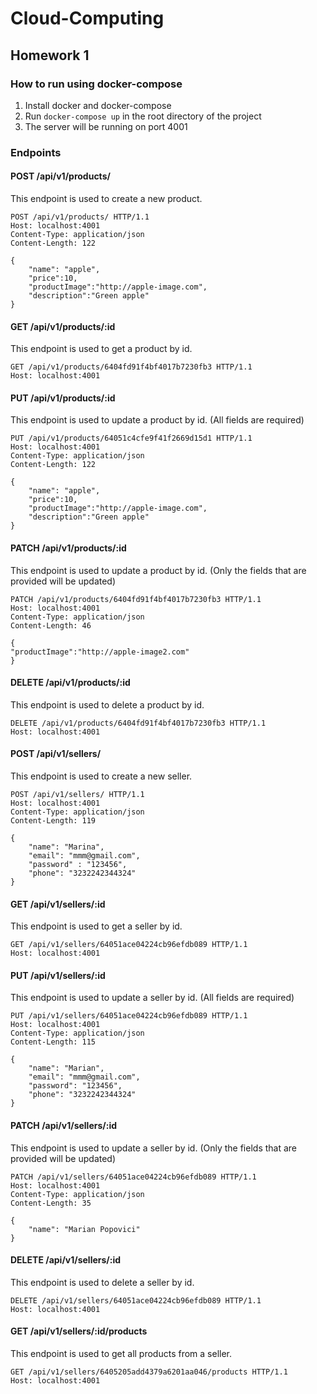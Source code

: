 # Cloud-Computing
## Homework 1

### How to run using docker-compose

1. Install docker and docker-compose
2. Run `docker-compose up` in the root directory of the project
3. The server will be running on port 4001

### Endpoints



#### POST /api/v1/products/

This endpoint is used to create a new product.



```
POST /api/v1/products/ HTTP/1.1
Host: localhost:4001
Content-Type: application/json
Content-Length: 122

{
    "name": "apple",
    "price":10,
    "productImage":"http://apple-image.com",
    "description":"Green apple"
}
```

#### GET /api/v1/products/:id

This endpoint is used to get a product by id.

```
GET /api/v1/products/6404fd91f4bf4017b7230fb3 HTTP/1.1
Host: localhost:4001
```


#### PUT /api/v1/products/:id

This endpoint is used to update a product by id. (All fields are required)

```
PUT /api/v1/products/64051c4cfe9f41f2669d15d1 HTTP/1.1
Host: localhost:4001
Content-Type: application/json
Content-Length: 122

{
    "name": "apple",
    "price":10,
    "productImage":"http://apple-image.com",
    "description":"Green apple"
}
```

#### PATCH /api/v1/products/:id

This endpoint is used to update a product by id. (Only the fields that are provided will be updated)

```
PATCH /api/v1/products/6404fd91f4bf4017b7230fb3 HTTP/1.1
Host: localhost:4001
Content-Type: application/json
Content-Length: 46

{
"productImage":"http://apple-image2.com"
}
```

#### DELETE /api/v1/products/:id

This endpoint is used to delete a product by id.

```
DELETE /api/v1/products/6404fd91f4bf4017b7230fb3 HTTP/1.1
Host: localhost:4001
```



#### POST /api/v1/sellers/

This endpoint is used to create a new seller.

```
POST /api/v1/sellers/ HTTP/1.1
Host: localhost:4001
Content-Type: application/json
Content-Length: 119

{
    "name": "Marina",
    "email": "mmm@gmail.com",
    "password" : "123456",
    "phone": "3232242344324"   
}
```

#### GET /api/v1/sellers/:id

This endpoint is used to get a seller by id.

```
GET /api/v1/sellers/64051ace04224cb96efdb089 HTTP/1.1
Host: localhost:4001
```

#### PUT /api/v1/sellers/:id


This endpoint is used to update a seller by id. (All fields are required)

```
PUT /api/v1/sellers/64051ace04224cb96efdb089 HTTP/1.1
Host: localhost:4001
Content-Type: application/json
Content-Length: 115

{
    "name": "Marian",
    "email": "mmm@gmail.com",
    "password": "123456",
    "phone": "3232242344324"
}
```

#### PATCH /api/v1/sellers/:id

This endpoint is used to update a seller by id. (Only the fields that are provided will be updated)

```
PATCH /api/v1/sellers/64051ace04224cb96efdb089 HTTP/1.1
Host: localhost:4001
Content-Type: application/json
Content-Length: 35

{
    "name": "Marian Popovici"
}
```

#### DELETE /api/v1/sellers/:id

This endpoint is used to delete a seller by id.

```
DELETE /api/v1/sellers/64051ace04224cb96efdb089 HTTP/1.1
Host: localhost:4001
```

#### GET /api/v1/sellers/:id/products

This endpoint is used to get all products from a seller.

```
GET /api/v1/sellers/6405205add4379a6201aa046/products HTTP/1.1
Host: localhost:4001
```